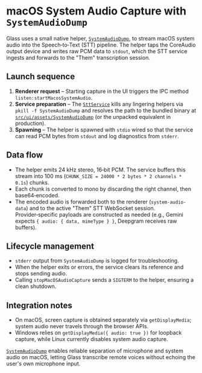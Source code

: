 # macOS System Audio Capture with `SystemAudioDump`

Glass uses a small native helper, [`SystemAudioDump`](../src/ui/assets/SystemAudioDump), to stream macOS system audio into the Speech‑to‑Text (STT) pipeline. The helper taps the CoreAudio output device and writes raw PCM data to `stdout`, which the STT service ingests and forwards to the "Them" transcription session.

## Launch sequence

1. **Renderer request** – Starting capture in the UI triggers the IPC method `listen:startMacosSystemAudio`.
2. **Service preparation** – The [`SttService`](../src/features/listen/stt/sttService.js) kills any lingering helpers via `pkill -f SystemAudioDump` and resolves the path to the bundled binary at [`src/ui/assets/SystemAudioDump`](../src/ui/assets/SystemAudioDump) (or the unpacked equivalent in production).
3. **Spawning** – The helper is spawned with `stdio` wired so that the service can read PCM bytes from `stdout` and log diagnostics from `stderr`.

## Data flow

- The helper emits 24 kHz stereo, 16‑bit PCM. The service buffers this stream into 100 ms (`CHUNK_SIZE = 24000 * 2 bytes * 2 channels * 0.1s`) chunks.
- Each chunk is converted to mono by discarding the right channel, then base64‑encoded.
- The encoded audio is forwarded both to the renderer (`system-audio-data`) and to the active "Them" STT WebSocket session. Provider‑specific payloads are constructed as needed (e.g., Gemini expects `{ audio: { data, mimeType } }`, Deepgram receives raw buffers).

## Lifecycle management

- `stderr` output from `SystemAudioDump` is logged for troubleshooting.
- When the helper exits or errors, the service clears its reference and stops sending audio.
- Calling `stopMacOSAudioCapture` sends a `SIGTERM` to the helper, ensuring a clean shutdown.

## Integration notes

- On macOS, screen capture is obtained separately via `getDisplayMedia`; system audio never travels through the browser APIs.
- Windows relies on `getDisplayMedia({ audio: true })` for loopback capture, while Linux currently disables system audio capture.

[`SystemAudioDump`](../src/ui/assets/SystemAudioDump) enables reliable separation of microphone and system audio on macOS, letting Glass transcribe remote voices without echoing the user's own microphone input.
